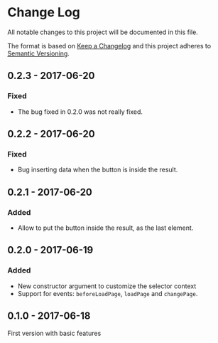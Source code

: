 # Change Log
All notable changes to this project will be documented in this file.

The format is based on [Keep a Changelog](http://keepachangelog.com/) 
and this project adheres to [Semantic Versioning](http://semver.org/).

## 0.2.3 - 2017-06-20

### Fixed

* The bug fixed in 0.2.0 was not really fixed.

## 0.2.2 - 2017-06-20

### Fixed

* Bug inserting data when the button is inside the result.

## 0.2.1 - 2017-06-20

### Added

* Allow to put the button inside the result, as the last element.

## 0.2.0 - 2017-06-19

### Added

* New constructor argument to customize the selector context
* Support for events: `beforeLoadPage`, `loadPage` and `changePage`.

## 0.1.0 - 2017-06-18

First version with basic features
